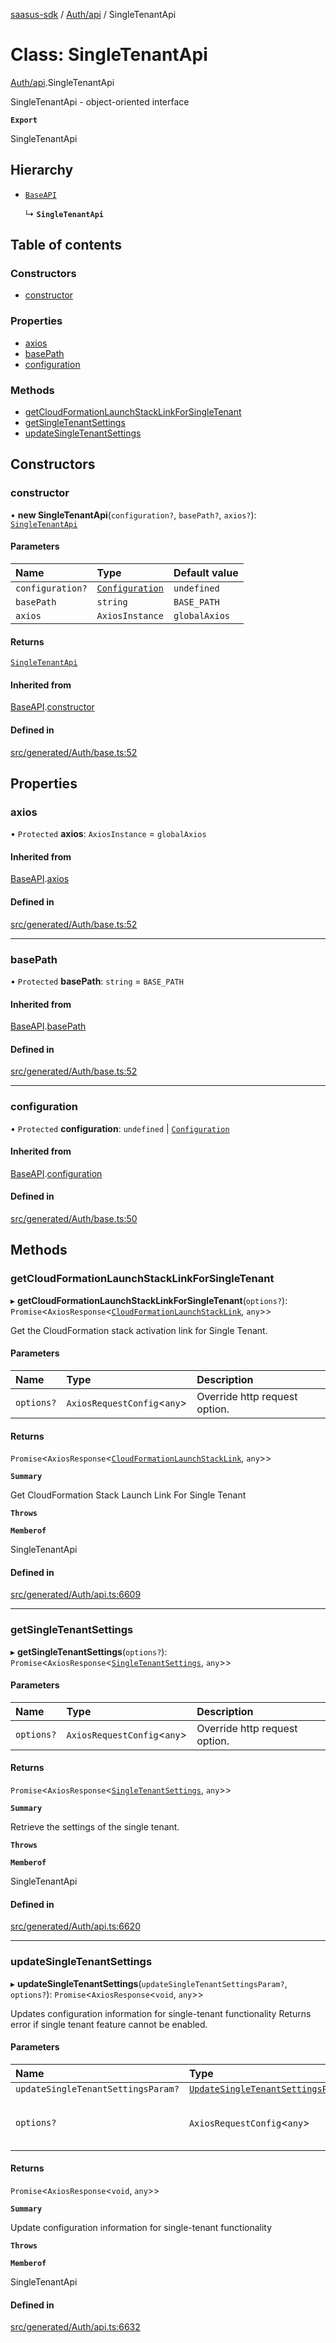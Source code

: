 [saasus-sdk](../README.md) / [Auth/api](../modules/Auth_api.md) / SingleTenantApi

# Class: SingleTenantApi

[Auth/api](../modules/Auth_api.md).SingleTenantApi

SingleTenantApi - object-oriented interface

**`Export`**

SingleTenantApi

## Hierarchy

- [`BaseAPI`](Auth_base.BaseAPI.md)

  ↳ **`SingleTenantApi`**

## Table of contents

### Constructors

- [constructor](Auth_api.SingleTenantApi.md#constructor)

### Properties

- [axios](Auth_api.SingleTenantApi.md#axios)
- [basePath](Auth_api.SingleTenantApi.md#basepath)
- [configuration](Auth_api.SingleTenantApi.md#configuration)

### Methods

- [getCloudFormationLaunchStackLinkForSingleTenant](Auth_api.SingleTenantApi.md#getcloudformationlaunchstacklinkforsingletenant)
- [getSingleTenantSettings](Auth_api.SingleTenantApi.md#getsingletenantsettings)
- [updateSingleTenantSettings](Auth_api.SingleTenantApi.md#updatesingletenantsettings)

## Constructors

### constructor

• **new SingleTenantApi**(`configuration?`, `basePath?`, `axios?`): [`SingleTenantApi`](Auth_api.SingleTenantApi.md)

#### Parameters

| Name | Type | Default value |
| :------ | :------ | :------ |
| `configuration?` | [`Configuration`](Auth_configuration.Configuration.md) | `undefined` |
| `basePath` | `string` | `BASE_PATH` |
| `axios` | `AxiosInstance` | `globalAxios` |

#### Returns

[`SingleTenantApi`](Auth_api.SingleTenantApi.md)

#### Inherited from

[BaseAPI](Auth_base.BaseAPI.md).[constructor](Auth_base.BaseAPI.md#constructor)

#### Defined in

[src/generated/Auth/base.ts:52](https://github.com/saasus-platform/saasus-sdk-javascript/blob/c67ac22/src/generated/Auth/base.ts#L52)

## Properties

### axios

• `Protected` **axios**: `AxiosInstance` = `globalAxios`

#### Inherited from

[BaseAPI](Auth_base.BaseAPI.md).[axios](Auth_base.BaseAPI.md#axios)

#### Defined in

[src/generated/Auth/base.ts:52](https://github.com/saasus-platform/saasus-sdk-javascript/blob/c67ac22/src/generated/Auth/base.ts#L52)

___

### basePath

• `Protected` **basePath**: `string` = `BASE_PATH`

#### Inherited from

[BaseAPI](Auth_base.BaseAPI.md).[basePath](Auth_base.BaseAPI.md#basepath)

#### Defined in

[src/generated/Auth/base.ts:52](https://github.com/saasus-platform/saasus-sdk-javascript/blob/c67ac22/src/generated/Auth/base.ts#L52)

___

### configuration

• `Protected` **configuration**: `undefined` \| [`Configuration`](Auth_configuration.Configuration.md)

#### Inherited from

[BaseAPI](Auth_base.BaseAPI.md).[configuration](Auth_base.BaseAPI.md#configuration)

#### Defined in

[src/generated/Auth/base.ts:50](https://github.com/saasus-platform/saasus-sdk-javascript/blob/c67ac22/src/generated/Auth/base.ts#L50)

## Methods

### getCloudFormationLaunchStackLinkForSingleTenant

▸ **getCloudFormationLaunchStackLinkForSingleTenant**(`options?`): `Promise`\<`AxiosResponse`\<[`CloudFormationLaunchStackLink`](../interfaces/Auth_api.CloudFormationLaunchStackLink.md), `any`\>\>

Get the CloudFormation stack activation link for Single Tenant.

#### Parameters

| Name | Type | Description |
| :------ | :------ | :------ |
| `options?` | `AxiosRequestConfig`\<`any`\> | Override http request option. |

#### Returns

`Promise`\<`AxiosResponse`\<[`CloudFormationLaunchStackLink`](../interfaces/Auth_api.CloudFormationLaunchStackLink.md), `any`\>\>

**`Summary`**

Get CloudFormation Stack Launch Link For Single Tenant

**`Throws`**

**`Memberof`**

SingleTenantApi

#### Defined in

[src/generated/Auth/api.ts:6609](https://github.com/saasus-platform/saasus-sdk-javascript/blob/c67ac22/src/generated/Auth/api.ts#L6609)

___

### getSingleTenantSettings

▸ **getSingleTenantSettings**(`options?`): `Promise`\<`AxiosResponse`\<[`SingleTenantSettings`](../interfaces/Auth_api.SingleTenantSettings.md), `any`\>\>

#### Parameters

| Name | Type | Description |
| :------ | :------ | :------ |
| `options?` | `AxiosRequestConfig`\<`any`\> | Override http request option. |

#### Returns

`Promise`\<`AxiosResponse`\<[`SingleTenantSettings`](../interfaces/Auth_api.SingleTenantSettings.md), `any`\>\>

**`Summary`**

Retrieve the settings of the single tenant.

**`Throws`**

**`Memberof`**

SingleTenantApi

#### Defined in

[src/generated/Auth/api.ts:6620](https://github.com/saasus-platform/saasus-sdk-javascript/blob/c67ac22/src/generated/Auth/api.ts#L6620)

___

### updateSingleTenantSettings

▸ **updateSingleTenantSettings**(`updateSingleTenantSettingsParam?`, `options?`): `Promise`\<`AxiosResponse`\<`void`, `any`\>\>

Updates configuration information for single-tenant functionality Returns error if single tenant feature cannot be enabled.

#### Parameters

| Name | Type | Description |
| :------ | :------ | :------ |
| `updateSingleTenantSettingsParam?` | [`UpdateSingleTenantSettingsParam`](../interfaces/Auth_api.UpdateSingleTenantSettingsParam.md) |  |
| `options?` | `AxiosRequestConfig`\<`any`\> | Override http request option. |

#### Returns

`Promise`\<`AxiosResponse`\<`void`, `any`\>\>

**`Summary`**

Update configuration information for single-tenant functionality

**`Throws`**

**`Memberof`**

SingleTenantApi

#### Defined in

[src/generated/Auth/api.ts:6632](https://github.com/saasus-platform/saasus-sdk-javascript/blob/c67ac22/src/generated/Auth/api.ts#L6632)
